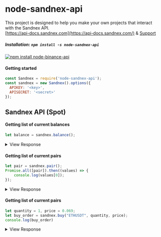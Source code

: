 # node-sandnex-api
This project is designed to help you make your own projects that interact with the Sandnex API.
<br>
<a href="https://api.docs.sandnex.com">[https://api-docs.sandnex.com](https://api-docs.sandnex.com/)</a> &amp;
<a href="https://t.me/sandnex">Support</a>

##### Installation: `npm install -s node-sandnex-api`
[![npm install node-binance-api](https://api-docs.sandnex.com/images/sand-logo-0d9fa8ee.png)](https://npmjs.org/package/node-sandnex-api)

#### Getting started
```javascript
const Sandnex = require('node-sandnex-api');
const sandnex = new Sandnex().options({
  APIKEY: '<key>',
  APISECRET: '<secret>'
});
```

## Sandnex API (Spot)

#### Getting list of current balances
```javascript
let balance = sandnex.balance();
```
<details>
 <summary>View Response</summary>

```js
{ ticker_id: 'BTC_USDT', base: 'BTC', target: 'USDT' }

```
</details>

#### Getting list of current pairs
```javascript
let pair = sandnex.pair();
Promise.all([pair]).then((values) => {
    console.log(values[0]);
});
```

<details>
 <summary>View Response</summary>

```js
{ ticker_id: 'BTC_USDT', base: 'BTC', target: 'USDT' }

```
</details>


#### Getting list of current pairs
```javascript
let quantity = 1, price = 0.069;
let buy_order = sandnex.buy("ETHUSDT", quantity, price);
console.log(buy_order)
```

<details>
 <summary>View Response</summary>

```js
{
  status: true,
  pair: 'ETHUSDT',
  quantity: 1,
  price: 0.069,
  result: 0.069
}

```
</details>







